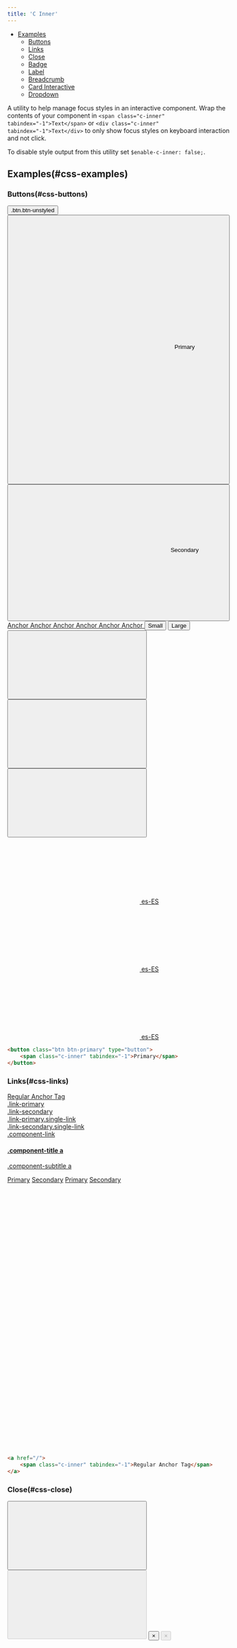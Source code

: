 ```yaml
---
title: 'C Inner'
---
```


<div class="nav-toc-absolute">
<div class="nav-toc">

-   [Examples](#css-examples)
    -   [Buttons](#css-buttons)
    -   [Links](#css-links)
    -   [Close](#css-close)
    -   [Badge](#css-badge)
    -   [Label](#css-label)
    -   [Breadcrumb](#css-breadcrumb)
    -   [Card Interactive](#css-card-interactive)
    -   [Dropdown](#css-dropdown)

</div>
</div>

A utility to help manage focus styles in an interactive component. Wrap the contents of your component in `<span class="c-inner" tabindex="-1">Text</span>` or `<div class="c-inner" tabindex="-1">Text</div>` to only show focus styles on keyboard interaction and not click.

<div class="clay-site-alert alert alert-warning">
    To disable style output from this utility set <code>$enable-c-inner: false;</code>.
</div>

## Examples(#css-examples)

### Buttons(#css-buttons)

<button class="btn btn-unstyled" type="button">
    <span class="c-inner" tabindex="-1">.btn.btn-unstyled</span>
</button>
<button class="btn btn-primary" type="button">
    <span class="c-inner" tabindex="-1">
        <span class="inline-item inline-item-before"><svg class="lexicon-icon lexicon-icon-share" focusable="false" role="presentation"><use xlink:href="/images/icons/icons.svg#share" /></svg></span><span class="inline-item inline-item-before"><svg class="lexicon-icon lexicon-icon-plus" focusable="false" role="presentation"><use xlink:href="/images/icons/icons.svg#plus" /></svg></span>Primary<span class="inline-item inline-item-after"><svg class="lexicon-icon lexicon-icon-camera" focusable="false" role="presentation"><use xlink:href="/images/icons/icons.svg#camera" /></svg></span><span class="inline-item inline-item-after"><svg class="lexicon-icon lexicon-icon-picture" focusable="false" role="presentation"><use xlink:href="/images/icons/icons.svg#picture" /></svg></span>
    </span>
</button>
<button class="btn btn-secondary" type="button">
    <span class="c-inner" tabindex="-1">
        <span class="inline-item inline-item-before"><svg class="lexicon-icon lexicon-icon-share" focusable="false" role="presentation"><use xlink:href="/images/icons/icons.svg#share" /></svg></span>Secondary<span class="inline-item inline-item-after"><svg class="lexicon-icon lexicon-icon-picture" focusable="false" role="presentation"><use xlink:href="/images/icons/icons.svg#picture" /></svg></span>
    </span>
</button>
<a class="btn btn-success" href="javascript:;" role="button">
    <span class="c-inner" tabindex="-1">Anchor</span>
</a>
<a class="btn btn-warning" href="javascript:;" role="button">
    <span class="c-inner" tabindex="-1">Anchor</span>
</a>
<a class="btn btn-danger" href="javascript:;" role="button">
    <span class="c-inner" tabindex="-1">Anchor</span>
</a>
<a class="btn btn-light" href="javascript:;" role="button">
    <span class="c-inner" tabindex="-1">Anchor</span>
</a>
<a class="btn btn-dark" href="javascript:;" role="button">
    <span class="c-inner" tabindex="-1">Anchor</span>
</a>
<a class="btn btn-link" href="javascript:;" role="button">
    <span class="c-inner" tabindex="-1">Anchor</span>
</a>
<button class="btn btn-secondary btn-sm" type="button">
    <span class="c-inner" tabindex="-1">Small</span>
</button>
<button class="btn btn-secondary btn-lg" type="button">
    <span class="c-inner" tabindex="-1">Large</span>
</button>
<button class="btn btn-monospaced btn-secondary btn-sm" type="button">
    <span class="c-inner" tabindex="-1">
        <span class="inline-item">
            <svg class="lexicon-icon lexicon-icon-blogs" focusable="false" role="presentation">
                <use xlink:href="/images/icons/icons.svg#blogs"></use>
            </svg>
        </span>
    </span>
</button>
<button class="btn btn-monospaced btn-secondary" type="button">
    <span class="c-inner" tabindex="-1">
        <span class="inline-item">
            <svg class="lexicon-icon lexicon-icon-plus" focusable="false" role="presentation">
                <use xlink:href="/images/icons/icons.svg#plus"></use>
            </svg>
        </span>
    </span>
</button>
<button class="btn btn-monospaced btn-secondary btn-lg" type="button">
    <span class="c-inner" tabindex="-1">
        <span class="inline-item">
            <svg class="lexicon-icon lexicon-icon-share" focusable="false" role="presentation">
                <use xlink:href="/images/icons/icons.svg#share"></use>
            </svg>
        </span>
    </span>
</button>
<a class="btn btn-monospaced btn-secondary btn-sm" href="javascript:;">
    <span class="c-inner" tabindex="-1">
        <span class="inline-item">
            <svg class="lexicon-icon lexicon-icon-es-es" focusable="false" role="presentation">
                <use xlink:href="/images/icons/icons.svg#es-es"></use>
            </svg>
        </span>
        <span class="btn-section">es-ES</span>
    </span>
</a>
<a class="btn btn-monospaced btn-secondary" href="javascript:;">
    <span class="c-inner" tabindex="-1">
        <span class="inline-item">
            <svg class="lexicon-icon lexicon-icon-es-es" focusable="false" role="presentation">
                <use xlink:href="/images/icons/icons.svg#es-es"></use>
            </svg>
        </span>
        <span class="btn-section">es-ES</span>
    </span>
</a>
<a class="btn btn-monospaced btn-secondary btn-lg" href="javascript:;">
    <span class="c-inner" tabindex="-1">
        <span class="inline-item">
            <svg class="lexicon-icon lexicon-icon-es-es" focusable="false" role="presentation">
                <use xlink:href="/images/icons/icons.svg#es-es"></use>
            </svg>
        </span>
        <span class="btn-section">es-ES</span>
    </span>
</a>

```html
<button class="btn btn-primary" type="button">
	<span class="c-inner" tabindex="-1">Primary</span>
</button>
```

### Links(#css-links)

<div><a href="javascript:;"><span class="c-inner" tabindex="-1">Regular Anchor Tag</span></a></div>
<div><a class="link-primary" href="javascript:;"><span class="c-inner" tabindex="-1">.link-primary</span></a></div>
<div><a class="link-secondary" href="javascript:;"><span class="c-inner" tabindex="-1">.link-secondary</span></a></div>
<div><a class="link-primary single-link" href="javascript:;"><span class="c-inner" tabindex="-1">.link-primary.single-link</span></a></div>
<div><a class="link-secondary single-link" href="javascript:;"><span class="c-inner" tabindex="-1">.link-secondary.single-link</span></a></div>
<div><a class="component-link" href="javascript:;"><span class="c-inner" tabindex="-1">.component-link</span></a></div>
<h4 class="component-title"><a href="javascript:;"><span class="c-inner" tabindex="-1">.component-title a</span></a></h4>
<p class="component-subtitle"><a href="javascript:;"><span class="c-inner" tabindex="-1">.component-subtitle a</span></a></p>
<a class="link-outline link-outline-primary" href="javascript:;"><span class="c-inner" tabindex="-1">Primary</span></a>
<a class="link-outline link-outline-secondary" href="javascript:;"><span class="c-inner" tabindex="-1">Secondary</span></a>
<a class="link-outline link-outline-borderless link-outline-primary" href="javascript:;"><span class="c-inner" tabindex="-1">Primary</span></a>
<a class="link-outline link-outline-borderless link-outline-secondary" href="javascript:;"><span class="c-inner" tabindex="-1">Secondary</span></a>
<a class="link-monospaced link-outline link-outline-primary" href="javascript:;">
    <span class="c-inner" tabindex="-1">
        <span class="inline-item">
            <svg class="lexicon-icon lexicon-icon-add-cell" focusable="false" role="presentation">
                <use xlink:href="/images/icons/icons.svg#add-cell" />
            </svg>
        </span>
    </span>
</a>
<a class="link-monospaced link-outline link-outline-borderless link-outline-primary" href="javascript:;">
    <span class="c-inner" tabindex="-1">
        <span class="inline-item">
            <svg class="lexicon-icon lexicon-icon-add-cell" focusable="false" role="presentation">
                <use xlink:href="/images/icons/icons.svg#add-cell" />
            </svg>
        </span>
    </span>
</a>
<a class="link-monospaced link-outline link-outline-secondary" href="javascript:;">
    <span class="c-inner" tabindex="-1">
        <span class="inline-item">
            <svg class="lexicon-icon lexicon-icon-picture" focusable="false" role="presentation">
                <use xlink:href="/images/icons/icons.svg#picture" />
            </svg>
        </span>
    </span>
</a>
<a class="link-monospaced link-outline link-outline-borderless link-outline-secondary" href="javascript:;">
    <span class="c-inner" tabindex="-1">
        <span class="inline-item">
            <svg class="lexicon-icon lexicon-icon-picture" focusable="false" role="presentation">
                <use xlink:href="/images/icons/icons.svg#picture" />
            </svg>
        </span>
    </span>
</a>

```html
<a href="/">
	<span class="c-inner" tabindex="-1">Regular Anchor Tag</span>
</a>
```

### Close(#css-close)

<button aria-label="Close" class="close" type="button">
    <span class="c-inner" tabindex="-1">
        <svg class="lexicon-icon lexicon-icon-times" focusable="false" role="presentation">
            <use xlink:href="/images/icons/icons.svg#times" />
        </svg>
    </span>
</button>
<button aria-label="Close" class="close" disabled type="button">
    <span class="c-inner" tabindex="-1">
        <svg class="lexicon-icon lexicon-icon-times" focusable="false" role="presentation">
            <use xlink:href="/images/icons/icons.svg#times" />
        </svg>
    </span>
</button>
<button aria-label="Close" class="close" type="button">
    <span class="c-inner" tabindex="-1">
        <span aria-hidden="true">×</span>
    </span>
</button>
<button aria-label="Close" class="close" disabled type="button">
    <span class="c-inner" tabindex="-1">
        <span aria-hidden="true">×</span>
    </span>
</button>
<a aria-label="Close" class="close" href="javascript:;" role="button">
    <span class="c-inner" tabindex="-1">
        <svg class="lexicon-icon lexicon-icon-times" focusable="false" role="presentation">
            <use xlink:href="/images/icons/icons.svg#times" />
        </svg>
    </span>
</a>
<a aria-label="Close" class="close disabled" href="javascript:;" role="button" tabindex="-1">
    <span class="c-inner" tabindex="-1">
        <svg class="lexicon-icon lexicon-icon-times" focusable="false" role="presentation">
            <use xlink:href="/images/icons/icons.svg#times" />
        </svg>
    </span>
</a>
<a aria-label="Close" class="close" href="javascript:;" role="button">
    <span class="c-inner" tabindex="-1">
        <span aria-hidden="true">×</span>
    </span>
</a>
<a aria-label="Close" class="close disabled" href="javascript:;" role="button" tabindex="-1">
    <span class="c-inner" tabindex="-1">
        <span aria-hidden="true">×</span>
    </span>
</a>

```html
<button aria-label="Close" class="close" type="button">
	<span class="c-inner" tabindex="-1">
		<svg
			class="lexicon-icon lexicon-icon-times"
			focusable="false"
			role="presentation"
		>
			<use xlink:href="/images/icons/icons.svg#times" />
		</svg>
	</span>
</button>
<a aria-label="Close" class="close" href="javascript:;" role="button">
	<span class="c-inner" tabindex="-1">
		<svg
			class="lexicon-icon lexicon-icon-times"
			focusable="false"
			role="presentation"
		>
			<use xlink:href="/images/icons/icons.svg#times" />
		</svg>
	</span>
</a>
```

### Badge(#css-badge)

<a class="badge badge-primary" href="javascript:;">
    <span class="c-inner" tabindex="-1">
        <span class="badge-item badge-item-expand">Primary</span>
    </span>
</a>
<span class="badge badge-danger">
    <span class="badge-item badge-item-before">
        <a href="javascript:;">
            <span class="c-inner" tabindex="-1">
                <svg class="lexicon-icon lexicon-icon-times-circle" focusable="false" role="presentation">
                    <use xlink:href="/images/icons/icons.svg#times-circle"></use>
                </svg>
            </span>
        </a>
    </span>
    <span class="badge-item badge-item-before">
        <button class="btn btn-unstyled" type="button">
            <span class="c-inner" tabindex="-1">
                <svg class="lexicon-icon lexicon-icon-picture" focusable="false" role="presentation">
                    <use xlink:href="/images/icons/icons.svg#picture"></use>
                </svg>
            </span>
        </button>
    </span>
    <span class="badge-item badge-item-expand">
        <a href="javascript:;">
            <span class="c-inner" tabindex="-1">ReallySuperInsanelyJustIncrediblyLongAndTotallyNotPossibleWordButWeAre</span>
        </a>
    </span>
    <span class="badge-item badge-item-after">
        <svg class="lexicon-icon lexicon-icon-camera" focusable="false" role="presentation">
            <use xlink:href="/images/icons/icons.svg#camera"></use>
        </svg>
    </span>
    <span class="badge-item badge-item-after">
        <button aria-label="Close" class="close" type="button">
            <span class="c-inner" tabindex="-1">
                <svg class="lexicon-icon lexicon-icon-times" focusable="false" role="presentation">
                    <use xlink:href="/images/icons/icons.svg#times"></use>
                </svg>
            </span>
        </button>
    </span>
</span>

```html
<a class="badge badge-primary" href="javascript:;">
	<span class="c-inner" tabindex="-1">
		<span class="badge-item badge-item-expand">Primary</span>
	</span>
</a>
```

### Label(#css-label)

<a class="label label-primary" href="javascript:;">
    <span class="c-inner" tabindex="-1">
        <span class="label-item label-item-expand">Primary</span>
    </span>
</a>
<a class="label label-lg label-secondary" href="javascript:;">
    <span class="c-inner" tabindex="-1">
        <span class="label-item label-item-expand">Secondary</span>
    </span>
</a>
<span class="label label-dismissible label-secondary">
    <span class="label-item label-item-before">
        <span class="sticker">
            <span class="sticker-overlay">
                <img alt="thumbnail" class="sticker-img" src="/images/thumbnail_dock.jpg">
            </span>
        </span>
    </span>
    <span class="label-item label-item-before">
        <svg class="lexicon-icon lexicon-icon-times-circle" focusable="false" role="presentation">
            <use xlink:href="/images/icons/icons.svg#times-circle"></use>
        </svg>
    </span>
    <span class="label-item label-item-before">
        <button class="btn btn-unstyled" type="button">
            <span class="c-inner" tabindex="-1">
                <svg class="lexicon-icon lexicon-icon-add-cell" focusable="false" role="presentation">
                    <use xlink:href="/images/icons/icons.svg#add-cell"></use>
                </svg>
            </span>
        </button>
    </span>
    <span class="label-item label-item-expand">
        <a href="javascript:;">
            <span class="c-inner" tabindex="-1">Normal Label</span>
        </a>
    </span>
    <span class="label-item label-item-after">
        <button aria-label="Close" class="close" type="button">
            <span class="c-inner" tabindex="-1">
                <svg class="lexicon-icon lexicon-icon-times" focusable="false" role="presentation">
                    <use xlink:href="/images/icons/icons.svg#times"></use>
                </svg>
            </span>
        </button>
    </span>
</span>
<span class="label label-dismissible label-lg label-success">
    <span class="label-item label-item-before">
        <span class="sticker">
            <span class="sticker-overlay">
                <img alt="thumbnail" class="sticker-img" src="/images/thumbnail_dock.jpg">
            </span>
        </span>
    </span>
    <span class="label-item label-item-before">
        <svg class="lexicon-icon lexicon-icon-times-circle" focusable="false" role="presentation">
            <use xlink:href="/images/icons/icons.svg#times-circle"></use>
        </svg>
    </span>
    <span class="label-item label-item-before">
        <svg class="lexicon-icon lexicon-icon-add-cell" focusable="false" role="presentation">
            <use xlink:href="/images/icons/icons.svg#add-cell"></use>
        </svg>
    </span>
    <span class="label-item label-item-expand">
        <a href="javascript:;">
            <span class="c-inner" tabindex="-1">Label Lg</span>
        </a>
    </span>
    <span class="label-item label-item-after">
        <button aria-label="Close" class="close" type="button">
            <span class="c-inner" tabindex="-1">
                <svg class="lexicon-icon lexicon-icon-times" focusable="false" role="presentation">
                    <use xlink:href="/images/icons/icons.svg#times"></use>
                </svg>
            </span>
        </button>
    </span>
</span>
<span class="label label-dismissible label-secondary" tabindex="0">
    <span class="c-inner" tabindex="-1">
        <span class="label-item label-item-before">
            <span class="sticker">
                <span class="sticker-overlay">
                    <img alt="thumbnail" class="sticker-img" src="/images/thumbnail_dock.jpg">
                </span>
            </span>
        </span>
        <span class="label-item label-item-before">
            <button class="btn btn-unstyled" type="button" tabindex="-1">
                <span class="c-inner" tabindex="-1">
                    <svg class="lexicon-icon lexicon-icon-times-circle" focusable="false" role="presentation">
                        <use xlink:href="/images/icons/icons.svg#times-circle"></use>
                    </svg>
                </span>
            </button>
        </span>
        <span class="label-item label-item-before">
            <a href="javascript:;" role="button" tabindex="-1">
                <span class="c-inner" tabindex="-1">
                    <svg class="lexicon-icon lexicon-icon-add-cell" focusable="false" role="presentation">
                        <use xlink:href="/images/icons/icons.svg#add-cell"></use>
                    </svg>
                </span>
            </a>
        </span>
        <span class="label-item label-item-expand">
            <a href="javascript:;" tabindex="-1">
                <span class="c-inner" tabindex="-1">Label Secondary</span>
            </a>
        </span>
        <span class="label-item label-item-after">
            <button aria-label="Close" class="close" tabindex="-1" type="button">
                <span class="c-inner" tabindex="-1">
                    <svg class="lexicon-icon lexicon-icon-times" focusable="false" role="presentation">
                        <use xlink:href="/images/icons/icons.svg#times"></use>
                    </svg>
                </span>
            </button>
        </span>
    </span>
</span>
<span class="label label-dismissible label-lg label-primary" tabindex="0">
    <span class="c-inner" tabindex="-1">
        <span class="label-item label-item-before">
            <span class="sticker">
                <span class="sticker-overlay">
                    <img alt="thumbnail" class="sticker-img" src="/images/thumbnail_dock.jpg">
                </span>
            </span>
        </span>
        <span class="label-item label-item-before">
            <button class="btn btn-unstyled" type="button" tabindex="-1">
                <span class="c-inner" tabindex="-1">
                    <svg class="lexicon-icon lexicon-icon-times-circle" focusable="false" role="presentation">
                        <use xlink:href="/images/icons/icons.svg#times-circle"></use>
                    </svg>
                </span>
            </button>
        </span>
        <span class="label-item label-item-before">
            <a href="javascript:;" role="button" tabindex="-1">
                <span class="c-inner" tabindex="-1">
                    <svg class="lexicon-icon lexicon-icon-add-cell" focusable="false" role="presentation">
                        <use xlink:href="/images/icons/icons.svg#add-cell"></use>
                    </svg>
                </span>
            </a>
        </span>
        <span class="label-item label-item-expand">
            <a href="javascript:;" tabindex="-1">
                <span class="c-inner" tabindex="-1">Label Primary</span>
            </a>
        </span>
        <span class="label-item label-item-after">
            <button aria-label="Close" class="close" tabindex="-1" type="button">
                <span class="c-inner" tabindex="-1">
                    <svg class="lexicon-icon lexicon-icon-times" focusable="false" role="presentation">
                        <use xlink:href="/images/icons/icons.svg#times"></use>
                    </svg>
                </span>
            </button>
        </span>
    </span>
</span>

```html
<a class="label label-primary" href="javascript:;">
	<span class="c-inner" tabindex="-1">
		<span class="label-item label-item-expand">Primary</span>
	</span>
</a>
```

### Breadcrumb(#css-breadcrumb)

<ol class="breadcrumb">
    <li class="breadcrumb-item dropdown">
        <a aria-expanded="false" aria-haspopup="true" class="breadcrumb-link dropdown-toggle" data-toggle="dropdown" href="" id="breadcrumb2Dropdown1" role="button">
            <span class="c-inner" tabindex="-1">
                <svg class="lexicon-icon lexicon-icon-ellipsis-h" focusable="false" role="presentation">
                    <use xlink:href="/images/icons/icons.svg#ellipsis-h"></use>
                </svg>
                <svg class="lexicon-icon lexicon-icon-caret-bottom" focusable="false" role="presentation">
                    <use xlink:href="/images/icons/icons.svg#caret-bottom"></use>
                </svg>
            </span>
        </a>
        <ul aria-labelledby="breadcrumb2Dropdown1" class="dropdown-menu">
            <li>
                <a class="dropdown-item" href="javascript:;">
                    <span class="c-inner" tabindex="-1">Home</span>
                </a>
            </li>
            <li>
                <a class="dropdown-item" href="javascript:;">
                    <span class="c-inner" tabindex="-1">Components</span>
                </a>
            </li>
            <li>
                <a class="dropdown-item" href="javascript:;">
                    <span class="c-inner" tabindex="-1">Breadcrumbs and Paginations</span>
                </a>
            </li>
        </ul>
    </li>
    <li class="breadcrumb-item">
        <a class="breadcrumb-link" href="javascript:;" title="Page">
            <span class="c-inner" tabindex="-1">
                <span class="breadcrumb-text-truncate">Page</span>
            </span>
        </a>
    </li>
    <li class="breadcrumb-item">
        <a class="breadcrumb-link" href="javascript:;" title="ReallySuperInsanelyJustIncrediblyLongAndTotallyNotPossibleWordButWeAreReallyTryingToCoverAllOurBasesHereJustInCaseSomeoneIsNutsAsPerUsual">
            <span class="c-inner" tabindex="-1">
                <span class="breadcrumb-text-truncate">ReallySuperInsanelyJustIncrediblyLongAndTotallyNotPossibleWordButWeAreReallyTryingToCoverAllOurBasesHereJustInCaseSomeoneIsNutsAsPerUsual</span>
            </span>
        </a>
    </li>
    <li class="active breadcrumb-item">
        <span class="breadcrumb-text-truncate" title="Active">Active</span>
    </li>
</ol>

### Card Interactive(#css-card-interactive)

<div class="row">
    <div class="col-md-4">
        <div class="card card-interactive card-type-template template-card" tabindex="0">
            <div class="c-inner" tabindex="-1">
                <div class="aspect-ratio">
                    <div class="aspect-ratio-item aspect-ratio-item-center-middle aspect-ratio-item-flush">
                        <img src="/content/site-images/portlet.svg" />
                    </div>
                </div>
                <div class="card-body">
                    <h3 class="card-title">Widget Page</h3>
                    <div class="card-text">Build a page by adding widgets and content.</div>
                </div>
            </div>
        </div>
    </div>
    <div class="col-md-4">
        <div class="card card-interactive card-interactive-primary card-type-template template-card" tabindex="0">
            <div class="c-inner" tabindex="-1">
                <div class="aspect-ratio">
                    <div class="aspect-ratio-item aspect-ratio-item-center-middle aspect-ratio-item-flush">
                        <img src="/content/site-images/portlet.svg" />
                    </div>
                </div>
                <div class="card-body">
                    <h3 class="card-title">Widget Page</h3>
                    <div class="card-text">Build a page by adding widgets and content.</div>
                </div>
            </div>
        </div>
    </div>
    <div class="col-md-4">
        <a class="card card-interactive card-interactive-secondary" href="javascript:;">
            <span class="c-inner" tabindex="-1">
                <span class="card-body">
                    <label>Textarea</label>
                    <span class="form-control form-control-textarea"></span>
                </span>
            </span>
        </a>
    </div>
</div>

### Dropdown(#css-dropdown)

<div class="clay-site-alert alert alert-warning">
    Bootstrap's Dropdown Plugin focuses <code>dropdown-toggle</code> on show. You will need to manually undo the focus via blur or focus <code>c-inner</code> on show.
</div>

<div class="d-inline-block">
    <div class="dropdown">
        <button aria-expanded="false" aria-haspopup="true" class="link-outline link-outline-primary dropdown-toggle" data-toggle="dropdown" id="dropdownSites1" type="button">
            <span class="c-inner" tabindex="-1">
                Dropdown
                <svg class="lexicon-icon lexicon-icon-caret-bottom" focusable="false" role="presentation">
                    <use xlink:href="/images/icons/icons.svg#caret-bottom" />
                </svg>
            </span>
        </button>
        <ul aria-labelledby="dropdownSites1" class="dropdown-menu">
            <li><a class="dropdown-item" href="javascript:;"><span class="c-inner" tabindex="-1">Download</span></a></li>
            <li><a class="dropdown-item" href="javascript:;"><span class="c-inner" tabindex="-1">Edit</span></a></li>
            <li><a class="dropdown-item" href="javascript:;"><span class="c-inner" tabindex="-1">Move</span></a></li>
            <li><a class="dropdown-item" href="javascript:;"><span class="c-inner" tabindex="-1">Checkout</span></a></li>
            <li><a class="dropdown-item" href="javascript:;"><span class="c-inner" tabindex="-1">Permissions</span></a></li>
            <li><a class="dropdown-item" href="javascript:;"><span class="c-inner" tabindex="-1">Move to Recycle Bin</span></a></li>
        </ul>
    </div>
</div>

```html
<div class="dropdown">
	<button
		aria-expanded="false"
		aria-haspopup="true"
		class="link-outline link-outline-primary dropdown-toggle"
		data-toggle="dropdown"
		id="dropdownSites1"
		type="button"
	>
		<span class="c-inner" tabindex="-1">
			Dropdown
			<svg
				class="lexicon-icon lexicon-icon-caret-bottom"
				focusable="false"
				role="presentation"
			>
				<use xlink:href="/images/icons/icons.svg#caret-bottom" />
			</svg>
		</span>
	</button>
	<ul aria-labelledby="dropdownSites1" class="dropdown-menu">
		<li>
			<a class="dropdown-item" href="javascript:;"
				><span class="c-inner" tabindex="-1">Download</span></a
			>
		</li>
		<li>
			<a class="dropdown-item" href="javascript:;"
				><span class="c-inner" tabindex="-1">Edit</span></a
			>
		</li>
		<li>
			<a class="dropdown-item" href="javascript:;"
				><span class="c-inner" tabindex="-1">Move</span></a
			>
		</li>
		<li>
			<a class="dropdown-item" href="javascript:;"
				><span class="c-inner" tabindex="-1">Checkout</span></a
			>
		</li>
		<li>
			<a class="dropdown-item" href="javascript:;"
				><span class="c-inner" tabindex="-1">Permissions</span></a
			>
		</li>
		<li>
			<a class="dropdown-item" href="javascript:;"
				><span class="c-inner" tabindex="-1"
					>Move to Recycle Bin</span
				></a
			>
		</li>
	</ul>
</div>
```
